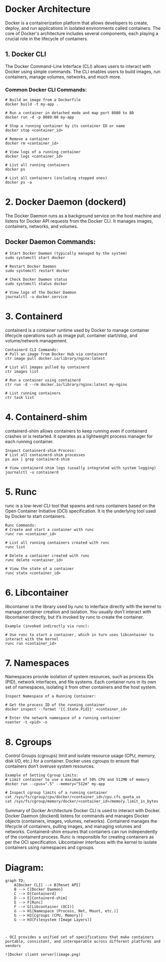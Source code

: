 # Docker Architecture
Docker is a containerization platform that allows developers to create, deploy, and run applications in isolated environments called containers. The core of Docker's architecture includes several components, each playing a crucial role in the lifecycle of containers.

## 1. Docker CLI
The Docker Command-Line Interface (CLI) allows users to interact with Docker using simple commands. The CLI enables users to build images, run containers, manage volumes, networks, and much more.

### Common Docker CLI Commands:

```
# Build an image from a Dockerfile
docker build -t my-app .

# Run a container in detached mode and map port 8080 to 80
docker run -d -p 8080:80 my-app

# Stop a running container by its container ID or name
docker stop <container_id>

# Remove a container
docker rm <container_id>

# View logs of a running container
docker logs <container_id>

# List all running containers
docker ps

# List all containers (including stopped ones)
docker ps -a
```

# 2. Docker Daemon (dockerd)
The Docker Daemon runs as a background service on the host machine and listens for Docker API requests from the Docker CLI. It manages images, containers, networks, and volumes.

## Docker Daemon Commands:

```
# Start Docker Daemon (typically managed by the system)
sudo systemctl start docker

# Restart Docker Daemon
sudo systemctl restart docker

# Check Docker Daemon status
sudo systemctl status docker

# View logs of the Docker Daemon
journalctl -u docker.service

```


# 3. Containerd
containerd is a container runtime used by Docker to manage container lifecycle operations such as image pull, container start/stop, and volume/network management.

```
Containerd CLI Commands:
# Pull an image from Docker Hub via containerd
ctr image pull docker.io/library/nginx:latest

# List all images pulled by containerd
ctr images list

# Run a container using containerd
ctr run -d --rm docker.io/library/nginx:latest my-nginx

# List running containers
ctr task list
```


# 4. Containerd-shim
containerd-shim allows containers to keep running even if containerd crashes or is restarted. It operates as a lightweight process manager for each running container.

```
Inspect Containerd-shim Process:
# List all containerd-shim processes
ps aux | grep containerd-shim

# View containerd-shim logs (usually integrated with system logging)
journalctl -u containerd
```

# 5. Runc
runc is a low-level CLI tool that spawns and runs containers based on the Open Container Initiative (OCI) specification. It is the underlying tool used by Docker to start containers.

```
Runc Commands:
# Create and start a container with runc
runc run <container_id>

# List all running containers created with runc
runc list

# Delete a container created with runc
runc delete <container_id>

# View the state of a container
runc state <container_id>
```

# 6. Libcontainer
libcontainer is the library used by runc to interface directly with the kernel to manage container creation and isolation. You usually don’t interact with libcontainer directly, but it’s invoked by runc to create the container.

```
Example (invoked indirectly via runc):

# Use runc to start a container, which in turn uses libcontainer to interact with the kernel
runc run <container_id>
```

# 7. Namespaces
Namespaces provide isolation of system resources, such as process IDs (PID), network interfaces, and file systems. Each container runs in its own set of namespaces, isolating it from other containers and the host system.

```
Inspect Namespace of a Running Container:

# Get the process ID of the running container
docker inspect --format '{{.State.Pid}}' <container_id>

# Enter the network namespace of a running container
nsenter -t <pid> -n

```

# 8. Cgroups
Control Groups (cgroups) limit and isolate resource usage (CPU, memory, disk I/O, etc.) for a container. Docker uses cgroups to ensure that containers don’t overuse system resources.

```
Example of Setting Cgroup Limits:
# Limit container to use a maximum of 50% CPU and 512MB of memory
docker run --cpus=".5" --memory="512m" my-app

# Inspect cgroup limits of a running container
cat /sys/fs/cgroup/cpu/docker/<container_id>/cpu.cfs_quota_us
cat /sys/fs/cgroup/memory/docker/<container_id>/memory.limit_in_bytes
```
<dev>
Summary of Docker Architecture
Docker CLI is used to interact with Docker.
Docker Daemon (dockerd) listens for commands and manages Docker objects (containers, images, volumes, networks).
Containerd manages the lifecycle of containers, pulling images, and managing volumes and networks.
Containerd-shim ensures that containers can run independently of the containerd process.
Runc is responsible for creating containers as per the OCI specification.
Libcontainer interfaces with the kernel to isolate containers using namespaces and cgroups.
</dev>

# Diagram:

```mermaid
graph TD;
    A[Docker CLI] --> B[Reset API]
    B --> C[Docker Daemon]
    C --> D[Containerd]
    D --> E[Containerd-shim]
    E --> F[Runc]
    F --> G[Libcontainer (OCI)]
    G --> H1[Namespace (Process, Net, Mount, etc.)]
    G --> H2[Cgroups (CPU, Memory)]
    G --> H3[Filesystem (Image Layers)]



- OCI provides a unified set of specifications that make containers portable, consistent, and interoperable across different platforms and vendors

![Docker client server](image.png)